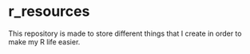 # r_resources
This repository is made to store different things that I create in order to make my R life easier.
